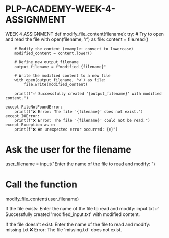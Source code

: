# PLP-ACADEMY-WEEK-4-ASSIGNMENT
WEEK 4 ASSIGNMENT
def modify_file_content(filename):
    try:
        # Try to open and read the file
        with open(filename, 'r') as file:
            content = file.read()
        
        # Modify the content (example: convert to lowercase)
        modified_content = content.lower()

        # Define new output filename
        output_filename = f"modified_{filename}"

        # Write the modified content to a new file
        with open(output_filename, 'w') as file:
            file.write(modified_content)

        print(f"✅ Successfully created '{output_filename}' with modified content.")

    except FileNotFoundError:
        print(f"❌ Error: The file '{filename}' does not exist.")
    except IOError:
        print(f"❌ Error: The file '{filename}' could not be read.")
    except Exception as e:
        print(f"❌ An unexpected error occurred: {e}")

# Ask the user for the filename
user_filename = input("Enter the name of the file to read and modify: ")

# Call the function
modify_file_content(user_filename)

If the file exists:
Enter the name of the file to read and modify: input.txt
✅ Successfully created 'modified_input.txt' with modified content.

If the file doesn't exist:
Enter the name of the file to read and modify: missing.txt
❌ Error: The file 'missing.txt' does not exist.

